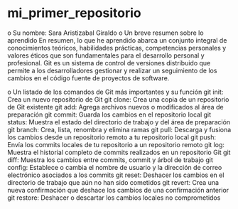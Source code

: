 # mi_primer_repositorio 
o Su nombre: Sara Aristizabal Giraldo 
o	Un breve resumen sobre lo aprendido
En resumen, lo que he aprendido abarca un conjunto integral de conocimientos teóricos, habilidades prácticas, 
competencias personales y valores éticos que son fundamentales para el desarrollo personal y profesional.
Git es un sistema de control de versiones distribuido que permite a los desarrolladores gestionar y realizar
un seguimiento de los cambios en el código fuente de proyectos de software.

o	Un listado de los comandos de Git más importantes y su función
git init: Crea un nuevo repositorio de Git 
git clone: Crea una copia de un repositorio de Git existente 
git add: Agrega archivos nuevos o modificados al área de preparación 
git commit: Guarda los cambios en el repositorio local 
git status: Muestra el estado del directorio de trabajo y del área de preparación 
git branch: Crea, lista, renombra y elimina ramas 
git pull: Descarga y fusiona los cambios desde un repositorio remoto a tu repositorio local 
git push: Envía los commits locales de tu repositorio a un repositorio remoto 
git log: Muestra el historial completo de commits realizados en un repositorio Git 
git diff: Muestra los cambios entre commits, commit y árbol de trabajo 
git config: Establece o cambia el nombre de usuario y la dirección de correo electrónico asociados a los commits 
git reset: Deshacer los cambios en el directorio de trabajo que aún no han sido cometidos 
git revert: Crea una nueva confirmación que deshace los cambios de una confirmación anterior 
git restore: Deshacer o descartar los cambios locales no comprometidos 

